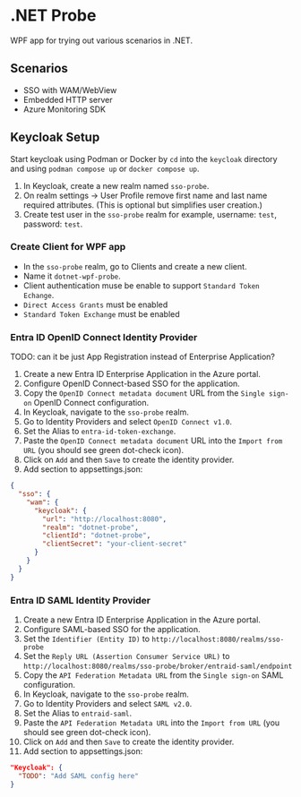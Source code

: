 # .NET Probe

WPF app for trying out various scenarios in .NET.

## Scenarios

- SSO with WAM/WebView
- Embedded HTTP server
- Azure Monitoring SDK

## Keycloak Setup

Start keycloak using Podman or Docker by `cd` into the `keycloak` directory and
using `podman compose up` or `docker compose up`.

1. In Keycloak, create a new realm named `sso-probe`.
2. On realm settings -> User Profile remove first name and last name required attributes. (This is optional but simplifies user creation.)
3. Create test user in the `sso-probe` realm for example, username: `test`, password: `test`.

### Create Client for WPF app

- In the `sso-probe` realm, go to Clients and create a new client.
- Name it `dotnet-wpf-probe`.
- Client authentication muse be enable to support `Standard Token Echange`.
- `Direct Access Grants` must be enabled
- `Standard Token Exchange` must be enabled

### Entra ID OpenID Connect Identity Provider

TODO: can it be just App Registration instead of Enterprise Application?

1. Create a new Entra ID Enterprise Application in the Azure portal.
2. Configure OpenID Connect-based SSO for the application.
3. Copy the `OpenID Connect metadata document` URL from the `Single sign-on` OpenID Connect configuration.
4. In Keycloak, navigate to the `sso-probe` realm.
5. Go to Identity Providers and select `OpenID Connect v1.0`.
6. Set the Alias to `entra-id-token-exchange`.
7. Paste the `OpenID Connect metadata document` URL into the `Import from URL` (you should see green dot-check icon).
8. Click on `Add` and then `Save` to create the identity provider.
9. Add section to appsettings.json:

```json
{
  "sso": {
    "wam": {
      "keycloak": {
        "url": "http://localhost:8080",
        "realm": "dotnet-probe",
        "clientId": "dotnet-probe",
        "clientSecret": "your-client-secret"
      }
    }
  }
}
```

### Entra ID SAML Identity Provider

1. Create a new Entra ID Enterprise Application in the Azure portal.
2. Configure SAML-based SSO for the application.
3. Set the `Identifier (Entity ID)` to `http://localhost:8080/realms/sso-probe`
4. Set the `Reply URL (Assertion Consumer Service URL)` to `http://localhost:8080/realms/sso-probe/broker/entraid-saml/endpoint`
5. Copy the `API Federation Metadata URL` from the `Single sign-on` SAML configuration.
6. In Keycloak, navigate to the `sso-probe` realm.
7. Go to Identity Providers and select `SAML v2.0`.
8. Set the Alias to `entraid-saml`.
9. Paste the `API Federation Metadata URL` into the `Import from URL` (you should see green dot-check icon).
10. Click on `Add` and then `Save` to create the identity provider.
11. Add section to appsettings.json:

```json
"Keycloak": {
  "TODO": "Add SAML config here"
}
```
